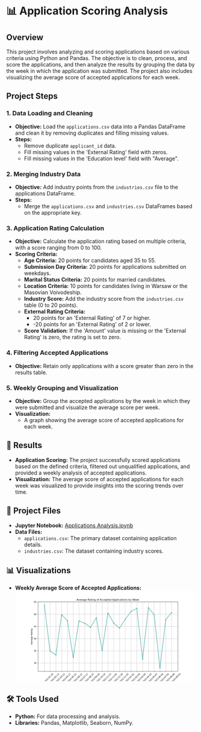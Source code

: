 # 📊 Application Scoring Analysis

## Overview
This project involves analyzing and scoring applications based on various criteria using Python and Pandas. The objective is to clean, process, and score the applications, and then analyze the results by grouping the data by the week in which the application was submitted. The project also includes visualizing the average score of accepted applications for each week.

## Project Steps

### 1. Data Loading and Cleaning
- **Objective:** Load the `applications.csv` data into a Pandas DataFrame and clean it by removing duplicates and filling missing values.
- **Steps:**
  - Remove duplicate `applicant_id` data.
  - Fill missing values in the 'External Rating' field with zeros.
  - Fill missing values in the 'Education level' field with "Average".

### 2. Merging Industry Data
- **Objective:** Add industry points from the `industries.csv` file to the applications DataFrame.
- **Steps:**
  - Merge the `applications.csv` and `industries.csv` DataFrames based on the appropriate key.

### 3. Application Rating Calculation
- **Objective:** Calculate the application rating based on multiple criteria, with a score ranging from 0 to 100.
- **Scoring Criteria:**
  - **Age Criteria:** 20 points for candidates aged 35 to 55.
  - **Submission Day Criteria:** 20 points for applications submitted on weekdays.
  - **Marital Status Criteria:** 20 points for married candidates.
  - **Location Criteria:** 10 points for candidates living in Warsaw or the Masovian Voivodeship.
  - **Industry Score:** Add the industry score from the `industries.csv` table (0 to 20 points).
  - **External Rating Criteria:** 
    - 20 points for an 'External Rating' of 7 or higher.
    - -20 points for an 'External Rating' of 2 or lower.
  - **Score Validation:** If the 'Amount' value is missing or the 'External Rating' is zero, the rating is set to zero.

### 4. Filtering Accepted Applications
- **Objective:** Retain only applications with a score greater than zero in the results table.

### 5. Weekly Grouping and Visualization
- **Objective:** Group the accepted applications by the week in which they were submitted and visualize the average score per week.
- **Visualization:**
  - A graph showing the average score of accepted applications for each week.

## 🚀 Results
- **Application Scoring:** The project successfully scored applications based on the defined criteria, filtered out unqualified applications, and provided a weekly analysis of accepted applications.
- **Visualization:** The average score of accepted applications for each week was visualized to provide insights into the scoring trends over time.

## 📂 Project Files
- **Jupyter Notebook:** [Applications Analysis.ipynb](Applications.ipynb)
- **Data Files:**
  - `applications.csv`: The primary dataset containing application details.
  - `industries.csv`: The dataset containing industry scores.

## 📊 Visualizations
- **Weekly Average Score of Accepted Applications:**
  ![Weekly Average Score](Average_Rating_of_Accepted_Applications_by_Week.png)

## 🛠️ Tools Used
- **Python:** For data processing and analysis.
- **Libraries:** Pandas, Matplotlib, Seaborn, NumPy.

